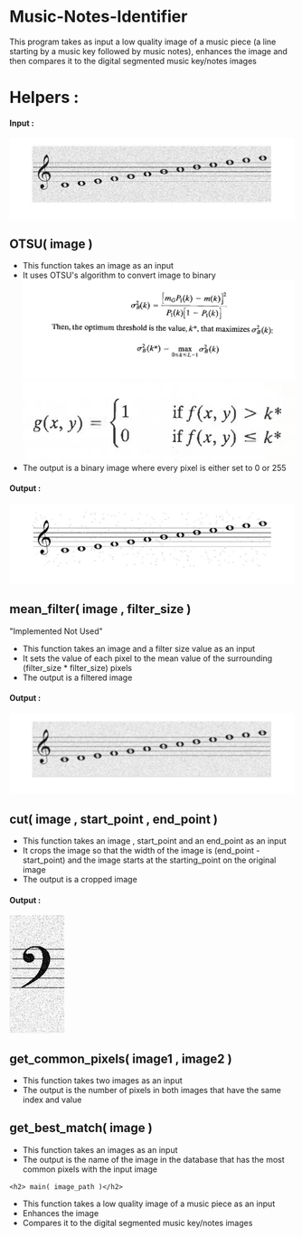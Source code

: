 <h1>Music-Notes-Identifier</h1>
This program takes as input a low quality image of a music piece (a line starting by a music key followed by music notes), enhances the image and then compares it to the digital segmented music key/notes images

<h1>Helpers : </h1>
   
   <h4>Input :</h4>
   <img src='Images/original.jpg'/>
   
   <h2> OTSU( image )</h2>
   <ul>
     <li>This function takes an image as an input</li>
     <li>It uses OTSU's algorithm to convert image to binary</li>
     <img src='Images/algorithm2.jpg'>
     <img src='Images/algorithm.JPG'>
     <li>The output is a binary image where every pixel is either set to 0 or 255 </li>
   </ul>
   <h4>Output :</h4>
   <img src='Images/OTSU.jpg'/>



   <h2> mean_filter( image , filter_size )</h2>
   <p>"Implemented Not Used"</p>
   <ul>
     <li>This function takes an image and a filter size value as an input</li>
     <li>It sets the value of each pixel to the mean value of the surrounding (filter_size * filter_size) pixels</li>
     <li>The output is a filtered image</li>
   </ul>
   <h4>Output :</h4>
   <img src='Images/mean_filter.jpg'/>
   
   
   <h2> cut( image , start_point , end_point )</h2>
   <ul>
     <li>This function takes an image , start_point and an end_point as an input</li>
     <li>It crops the image so that the width of the image is (end_point - start_point) and the image starts at the starting_point on the original image</li>
     <li>The output is a cropped image</li>
   </ul>
   <h4>Output :</h4>
   <img src='Images/cut.JPG'/>
   
   
   <h2> get_common_pixels( image1 , image2 )</h2>
   <ul>
     <li>This function takes two images as an input</li>
     <li>The output is the number of pixels in both images that have the same index and value</li>
   </ul>
   
   <h2> get_best_match( image  )</h2>
   <ul>
     <li>This function takes an images as an input</li>
     <li>The output is the name of the image in the database that has the most common pixels with the input image</li>
   </ul>
    
    
    <h2> main( image_path )</h2>
   <ul>
     <li>This function takes a  low quality image of a music piece as an input</li>
     <li>Enhances the image</li>
     <li>Compares it to the digital segmented music key/notes images</li>
   </ul>

      
      

